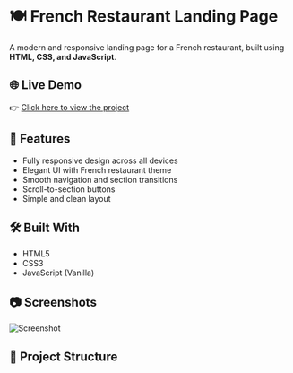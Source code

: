 # 🍽️ French Restaurant Landing Page

A modern and responsive landing page for a French restaurant, built using **HTML, CSS, and JavaScript**.

## 🌐 Live Demo

👉 [Click here to view the project](https://loquacious-yeot-1fee70.netlify.app/)

## 📌 Features

- Fully responsive design across all devices
- Elegant UI with French restaurant theme
- Smooth navigation and section transitions
- Scroll-to-section buttons
- Simple and clean layout

## 🛠️ Built With

- HTML5
- CSS3
- JavaScript (Vanilla)

## 📷 Screenshots

![Screenshot](https://user-images.githubusercontent.com/your-username/your-screenshot.png)

## 📁 Project Structure

